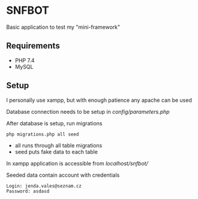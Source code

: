 # SNFBOT

Basic application to test my "mini-framework"

## Requirements
- PHP 7.4
- MySQL

## Setup
I personally use xampp, but with enough patience any apache can be used

Database connection needs to be setup in *config/parameters.php*

After database is setup, run migrations

    php migrations.php all seed

- all runs through all table migrations
- seed puts fake data to each table

In xampp application is accessible from *localhost/snfbot/*

Seeded data contain account with credentials

    Login: jenda.vales@seznam.cz
    Password: asdasd
